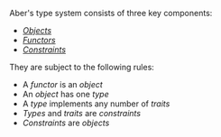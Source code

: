Aber's type system consists of three key components:
- [*Objects*](./Object/_.md)
- [*Functors*](./Functor.md)
- [*Constraints*](./Constraint/_.md)

They are subject to the following rules:
- A *functor* is an *object*
- An *object* has one *type*
- A *type* implements any number of *traits*
- *Types* and *traits* are *constraints*
- *Constraints* are *objects*